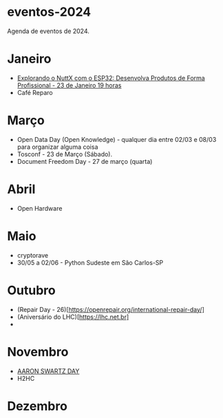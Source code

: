 # eventos-2024
Agenda de eventos de 2024.

# Janeiro
- [Explorando o NuttX com o ESP32: Desenvolva Produtos de Forma Profissional - 23 de Janeiro 19 horas](https://eventos.lhc.net.br/event/explorando-o-nuttx-com-o-esp32-desenvolva-produtos-de-forma-profissional)
- Café Reparo
 
# Março
- Open Data Day (Open Knowledge) - qualquer dia entre 02/03 e 08/03 para organizar alguma coisa
- Tosconf - 23 de Março (Sábado).
- Document Freedom Day - 27 de março (quarta)

# Abril
 - Open Hardware
   
# Maio
- cryptorave
- 30/05 a 02/06 - Python Sudeste em São Carlos-SP


# Outubro
 - (Repair Day - 26)[https://openrepair.org/international-repair-day/]
- (Aniversário do LHC)[https://lhc.net.br]
- 

# Novembro
- [AARON SWARTZ DAY](https://www.aaronswartzday.org/)
- H2HC

# Dezembro
